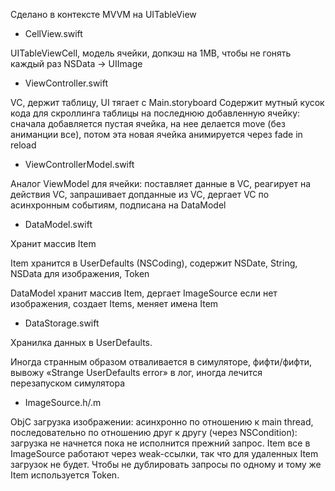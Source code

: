 
Сделано в контексте MVVM на UITableView

+ CellView.swift

UITableViewCell, модель ячейки, допкэш на 1MB, чтобы не гонять каждый раз NSData -> UIImage

* ViewController.swift

VC, держит таблицу, UI тягает с Main.storyboard
Содержит мутный кусок кода для скроллинга таблицы на последнюю добавленную ячейку: сначала добавляется пустая ячейка, на нее делается move (без аниманции все), потом эта новая ячейка анимируется через fade in reload

* ViewControllerModel.swift

Аналог ViewModel для ячейки: поставляет данные в VC, реагирует на действия VC, запрашивает допданные из VC, дергает VC по асинхронным событиям, подписана на DataModel

* DataModel.swift

Хранит массив Item

Item хранится в UserDefaults (NSCoding), содержит NSDate, String, NSData для изображения, Token

DataModel хранит массив Item, дергает ImageSource если нет изображения, создает Items, меняет имена Item

* DataStorage.swift

Хранилка данных в UserDefaults.

Иногда странным образом отваливается в симуляторе, фифти/фифти, вывожу «Strange UserDefaults error» в лог, иногда лечится перезапуском симулятора

* ImageSource.h/.m

ObjC загрузка изображении: асинхронно по отношению к main thread, последовательно по отношению друг к другу (через NSCondition): загрузка не начнется пока не исполнится прежний запрос. Item все в ImageSource работают через weak-ссылки, так что для удаленных Item загрузок не будет. Чтобы не дублировать запросы по одному и тому же Item используется Token.